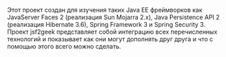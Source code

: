 Этот проект создан для изучения таких Java EE фреймворков как JavaServer Faces 2 (реализация Sun Mojarra 2.x), Java Persistence API 2 (реализация Hibernate 3.6), Spring Framework 3 и Spring Security 3. Проект jsf2geek представляет собой интеграцию всех перечисленных технологий и показывает как они могут дополнять друг друга и что с помощью этого всего можно сделать.
